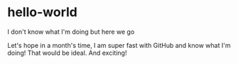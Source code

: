 # hello-world
I don't know what I'm doing but here we go

Let's hope in a month's time, I am super fast with GitHub and know what I'm doing!
That would be ideal. And exciting!
